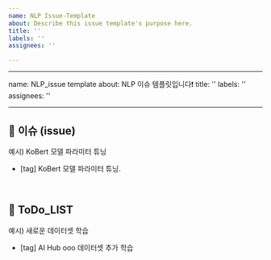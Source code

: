 ```yaml
---
name: NLP Issue-Template
about: Describe this issue template's purpose here.
title: ''
labels: ''
assignees: ''

---
```


---
name: NLP_issue template
about: NLP 이슈 템플릿입니다❗️
title: ''
labels: ''
assignees: ''

---

## 👀 이슈 (issue) 
예시) KoBert 모델 파라미터 튜닝

- [tag] KoBert 모델 파라미터 튜닝. 

<br>

## 🚀 ToDo_LIST
예시) 새로운 데이터셋 학습
  
- [tag] AI Hub ooo 데이터셋 추가 학습
